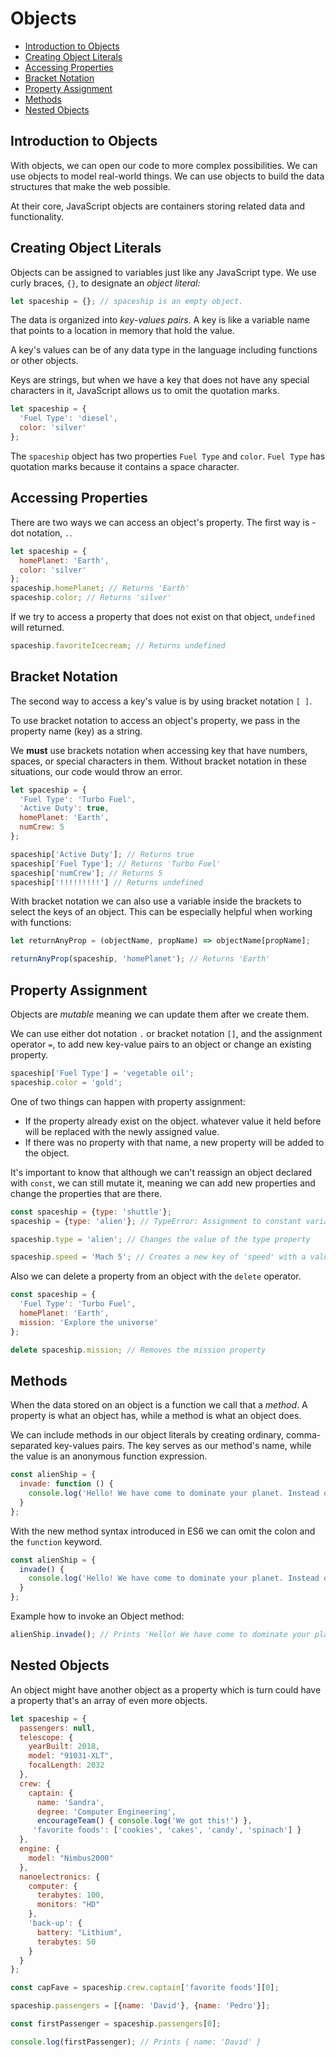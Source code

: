 # Objects

* [Introduction to Objects](#Introduction-to-Objects)
* [Creating Object Literals](#Creating-Object-Literals)
* [Accessing Properties](#Accessing-Properties)
* [Bracket Notation](#Bracket-Notation)
* [Property Assignment](#Property-Assignment)
* [Methods](#Methods)
* [Nested Objects](#Nested-Objects)


## Introduction to Objects
With objects, we can open our code to more complex possibilities. We can use objects to model real-world things. We can use objects to build the data structures that make the web possible.

At their core, JavaScript objects are containers storing related data and functionality.

## Creating Object Literals
Objects can be assigned to variables just like any JavaScript type. We use curly braces, `{}`, to designate an *object literal:*

```js
let spaceship = {}; // spaceship is an empty object.
```

The data is organized into *key-values pairs*. A key is like a variable name that points to a location in memory that hold the value.

A key's values can be of any data type in the language including functions or other objects.

Keys are strings, but when we have a key that does not have any special characters in it, JavaScript allows us to omit the quotation marks.

```js
let spaceship = {
  'Fuel Type': 'diesel',
  color: 'silver'
};
```

The `spaceship` object has two properties `Fuel Type` and `color`. `Fuel Type` has quotation marks because it contains a space character.

## Accessing Properties
There are two ways we can access an object's property. The first way is - dot notation, `.`.

```js
let spaceship = {
  homePlanet: 'Earth',
  color: 'silver'
};
spaceship.homePlanet; // Returns 'Earth'
spaceship.color; // Returns 'silver'
```

If we try to access a property that does not exist on that object, `undefined` will returned.

```js
spaceship.favoriteIcecream; // Returns undefined
```

## Bracket Notation
The second way to access a key's value is by using bracket notation `[ ]`.

To use bracket notation to access an object's property, we pass in the property name (key) as a string.

We **must** use brackets notation when accessing key that have numbers, spaces, or special characters in them. Without bracket notation in these situations, our code would throw an error.

```js
let spaceship = {
  'Fuel Type': 'Turbo Fuel',
  'Active Duty': true,
  homePlanet: 'Earth',
  numCrew: 5
};

spaceship['Active Duty']; // Returns true
spaceship['Fuel Type']; // Returns 'Turbo Fuel'
spaceship['numCrew']; // Returns 5
spaceship['!!!!!!!!!'] // Returns undefined
```

With bracket notation we can also use a variable inside the brackets to select the keys of an object. This can be especially helpful when working with functions:

```js
let returnAnyProp = (objectName, propName) => objectName[propName];

returnAnyProp(spaceship, 'homePlanet'); // Returns 'Earth'
```

## Property Assignment
Objects are *mutable* meaning we can update them after we create them.

We can use either dot notation `.` or bracket notation `[]`, and the assignment operator `=`, to add new key-value pairs to an object or change an existing property.

```js
spaceship['Fuel Type'] = 'vegetable oil';
spaceship.color = 'gold';
```

One of two things can happen with property assignment:
 
 + If the property already exist on the object. whatever value it held before will be replaced with the newly assigned value.
 + If there was no property with that name, a new property will be added to the object.

It's important to know that although we can't reassign an object declared with `const`, we can still mutate it, meaning we can add new properties and change the properties that are there.

```js
const spaceship = {type: 'shuttle'};
spaceship = {type: 'alien'}; // TypeError: Assignment to constant variable.

spaceship.type = 'alien'; // Changes the value of the type property

spaceship.speed = 'Mach 5'; // Creates a new key of 'speed' with a value of 'Mach 5'
```

Also we can delete a property from an object with the `delete` operator.

```js
const spaceship = {
  'Fuel Type': 'Turbo Fuel',
  homePlanet: 'Earth',
  mission: 'Explore the universe'
};

delete spaceship.mission; // Removes the mission property
```

## Methods
When the data stored on an object is a function we call that a *method*. A property is what an object  has, while a method is what an object does.

We can include methods in our object literals by creating ordinary, comma-separated key-values pairs. The key serves as our method's name, while the value is an anonymous function expression.

```js
const alienShip = {
  invade: function () {
    console.log('Hello! We have come to dominate your planet. Instead of Earth, it shall be called New Xaculon.')
  }
};
```

With the new method syntax introduced in ES6 we can omit the colon and the `function` keyword.

```js
const alienShip = {
  invade() {
    console.log('Hello! We have come to dominate your planet. Instead of Earth, it shall be called New Xaculon.')
  }
};
```

Example how to invoke an Object method:
```js
alienShip.invade(); // Prints 'Hello! We have come to dominate your planet. Instead of Earth, it shall be called New Xaculon.'
```

## Nested Objects
An object might have another object as a property which is turn could have a property that's an array of even more objects.

```js
let spaceship = {
  passengers: null,
  telescope: {
    yearBuilt: 2018,
    model: "91031-XLT",
    focalLength: 2032 
  },
  crew: {
    captain: { 
      name: 'Sandra', 
      degree: 'Computer Engineering', 
      encourageTeam() { console.log('We got this!') },
     'favorite foods': ['cookies', 'cakes', 'candy', 'spinach'] }
  },
  engine: {
    model: "Nimbus2000"
  },
  nanoelectronics: {
    computer: {
      terabytes: 100,
      monitors: "HD"
    },
    'back-up': {
      battery: "Lithium",
      terabytes: 50
    }
  }
}; 

const capFave = spaceship.crew.captain['favorite foods'][0];

spaceship.passengers = [{name: 'David'}, {name: 'Pedro'}];

const firstPassenger = spaceship.passengers[0];

console.log(firstPassenger); // Prints { name: 'David' }
```
